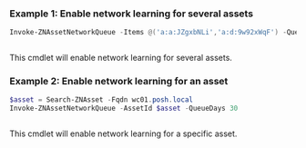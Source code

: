 ### Example 1: Enable network learning for several assets
```powershell
Invoke-ZNAssetNetworkQueue -Items @('a:a:JZgxbNLi','a:d:9w92xWqF') -QueueDays 30
```

```output

```

This cmdlet will enable network learning for several assets.

### Example 2: Enable network learning for an asset
```powershell
$asset = Search-ZNAsset -Fqdn wc01.posh.local
Invoke-ZNAssetNetworkQueue -AssetId $asset -QueueDays 30
```

```output

```

This cmdlet will enable network learning for a specific asset.